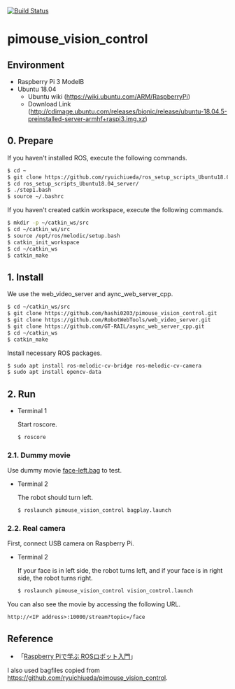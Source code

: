 [![Build Status](https://travis-ci.com/hashi0203/pimouse_vision_control.svg?branch=main)](https://travis-ci.com/hashi0203/pimouse_vision_control)

# pimouse_vision_control

## Environment

- Raspberry Pi 3 ModelB
- Ubuntu 18.04
    - Ubuntu wiki (https://wiki.ubuntu.com/ARM/RaspberryPi)
    - Download Link (http://cdimage.ubuntu.com/releases/bionic/release/ubuntu-18.04.5-preinstalled-server-armhf+raspi3.img.xz)

## 0. Prepare

If you haven't installed ROS, execute the following commands.

```bash
$ cd ~
$ git clone https://github.com/ryuichiueda/ros_setup_scripts_Ubuntu18.04_server
$ cd ros_setup_scripts_Ubuntu18.04_server/
$ ./step1.bash
$ source ~/.bashrc
```

If you haven't created catkin workspace, execute the following commands.

```bash
$ mkdir -p ~/catkin_ws/src
$ cd ~/catkin_ws/src
$ source /opt/ros/melodic/setup.bash
$ catkin_init_workspace
$ cd ~/catkin_ws
$ catkin_make
```

## 1. Install

We use the web_video_server and aync_web_server_cpp.

```bash
$ cd ~/catkin_ws/src
$ git clone https://github.com/hashi0203/pimouse_vision_control.git
$ git clone https://github.com/RobotWebTools/web_video_server.git
$ git clone https://github.com/GT-RAIL/async_web_server_cpp.git
$ cd ~/catkin_ws
$ catkin_make
```

Install necessary ROS packages.

```bash
$ sudo apt install ros-melodic-cv-bridge ros-melodic-cv-camera
$ sudo apt install opencv-data
```

## 2. Run

- Terminal 1

    Start roscore.

    ```bash
    $ roscore
    ```

### 2.1. Dummy movie

Use dummy movie [face-left.bag](./bagfiles/face-left.bag) to test.

- Terminal 2

    The robot should turn left.

    ```bash
    $ roslaunch pimouse_vision_control bagplay.launch
    ```

### 2.2. Real camera

First, connect USB camera on Raspberry Pi.

- Terminal 2

    If your face is in left side, the robot turns left, and if your face is in right side, the robot turns right.

    ```bash
    $ roslaunch pimouse_vision_control vision_control.launch
    ```

You can also see the movie by accessing the following URL.

```
http://<IP address>:10000/stream?topic=/face
```

## Reference

- 「[Raspberry Piで学ぶ ROSロボット入門](https://github.com/ryuichiueda/raspimouse_book_info)」

I also used bagfiles copied from https://github.com/ryuichiueda/pimouse_vision_control.